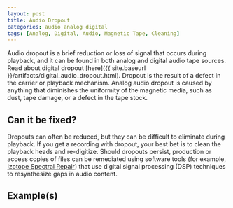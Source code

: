 ```yaml
---
layout: post
title: Audio Dropout
categories: audio analog digital
tags: [Analog, Digital, Audio, Magnetic Tape, Cleaning]
---
```


Audio dropout is a brief reduction or loss of signal that occurs during playback, and it can be found in both analog and digital audio tape sources. Read about digital dropout [here]({{ site.baseurl }}/artifacts/digital_audio_dropout.html). Dropout is the result of a defect in the carrier or playback mechanism. Analog audio dropout is caused by anything that diminishes the uniformity of the magnetic media, such as dust, tape damage, or a defect in the tape stock.

## Can it be fixed?

Dropouts can often be reduced, but they can be difficult to eliminate during playback. If you get a recording with dropout, your best bet is to clean the playback heads and re-digitize. Should dropouts persist, production or access copies of files can be remediated using software tools (for example, [Izotope Spectral Repair](http://help.izotope.com/docs/rx/pages/userguide_spectralrepair.htm)) that use digital signal processing (DSP) techniques to resynthesize gaps in audio content.

## Example(s)

